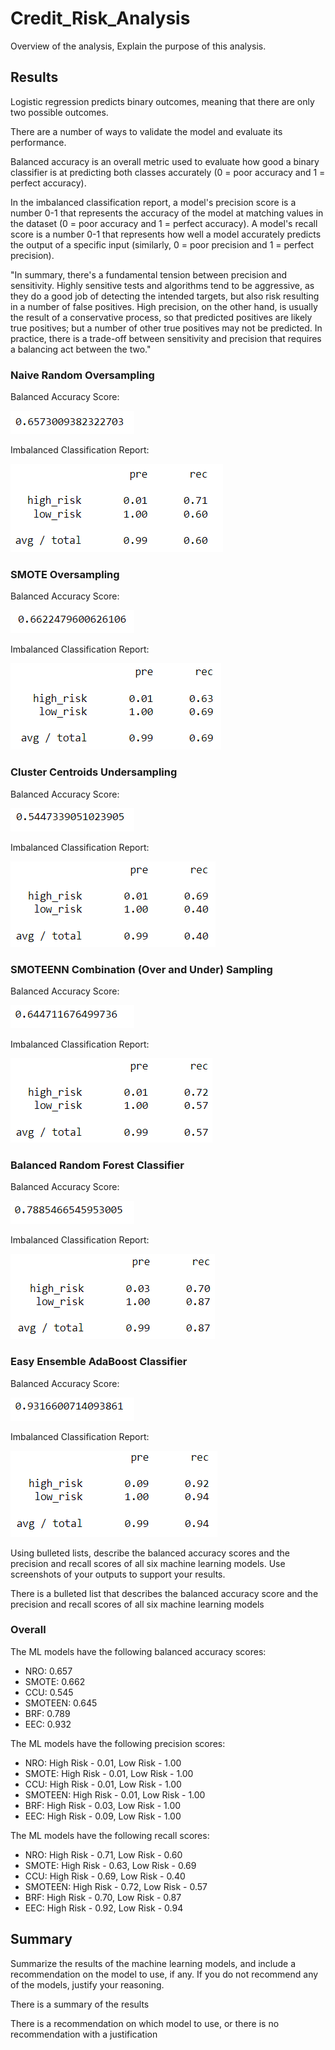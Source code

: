 # Credit_Risk_Analysis

Overview of the analysis, Explain the purpose of this analysis.

## Results

Logistic regression predicts binary outcomes, meaning that there are only two possible outcomes.

There are a number of ways to validate the model and evaluate its performance.

Balanced accuracy is an overall metric used to evaluate how good a binary classifier is at predicting both classes accurately (0 = poor accuracy and 1 = perfect accuracy).

In the imbalanced classification report, a model's precision score is a number 0-1 that represents the accuracy of the model at matching values in the dataset (0 = poor accuracy and 1 = perfect accuracy). A model's recall score is a number 0-1 that represents how well a model accurately predicts the output of a specific input (similarly, 0 = poor precision and 1 = perfect precision).

"In summary, there's a fundamental tension between precision and sensitivity. Highly sensitive tests and algorithms tend to be aggressive, as they do a good job of detecting the intended targets, but also risk resulting in a number of false positives. High precision, on the other hand, is usually the result of a conservative process, so that predicted positives are likely true positives; but a number of other true positives may not be predicted. In practice, there is a trade-off between sensitivity and precision that requires a balancing act between the two."


### Naive Random Oversampling

Balanced Accuracy Score: 

![NRO balanced accuracy](https://github.com/cewarkentin/Credit_Risk_Analysis/blob/main/Images/NRO%20balanced%20accuracy.png)

Imbalanced Classification Report: 

![NRO precision recall](https://github.com/cewarkentin/Credit_Risk_Analysis/blob/main/Images/NRO%20precision%20recall.png)

### SMOTE Oversampling

Balanced Accuracy Score: 

![SMOTE balanced accuracy](https://github.com/cewarkentin/Credit_Risk_Analysis/blob/main/Images/SMOTE%20balanced%20accuracy.png)

Imbalanced Classification Report: 

![SMOTE precision recall](https://github.com/cewarkentin/Credit_Risk_Analysis/blob/main/Images/SMOTE%20precision%20recall.png)

### Cluster Centroids Undersampling

Balanced Accuracy Score: 

![CCU balanced accuracy](https://github.com/cewarkentin/Credit_Risk_Analysis/blob/main/Images/CCU%20balanced%20accuracy.png)

Imbalanced Classification Report: 

![CCU precision recall](https://github.com/cewarkentin/Credit_Risk_Analysis/blob/main/Images/CCU%20precision%20recall.png)

### SMOTEENN Combination (Over and Under) Sampling

Balanced Accuracy Score: 

![SMOTEEN balanced accuracy](https://github.com/cewarkentin/Credit_Risk_Analysis/blob/main/Images/SMOTEEN%20balanced%20accuracy.png)

Imbalanced Classification Report: 

![SMOTEEN precision recall](https://github.com/cewarkentin/Credit_Risk_Analysis/blob/main/Images/SMOTEEN%20precision%20recall.png)

### Balanced Random Forest Classifier

Balanced Accuracy Score: 

![brf balanced accuracy](https://github.com/cewarkentin/Credit_Risk_Analysis/blob/main/Images/brf%20balanced%20accuracy.png)

Imbalanced Classification Report: 

![BRF precision recall](https://github.com/cewarkentin/Credit_Risk_Analysis/blob/main/Images/BRF%20precision%20recall.png)

### Easy Ensemble AdaBoost Classifier

Balanced Accuracy Score: 

![EEC balanced accuracy](https://github.com/cewarkentin/Credit_Risk_Analysis/blob/main/Images/EEC%20balanced%20accuracy.png)

Imbalanced Classification Report: 

![EEC precision recall](https://github.com/cewarkentin/Credit_Risk_Analysis/blob/main/Images/EEC%20precision%20recall.png)

Using bulleted lists, describe the balanced accuracy scores and the precision and recall scores of all six machine learning models. Use screenshots of your outputs to support your results.

There is a bulleted list that describes the balanced accuracy score and the precision and recall scores of all six machine learning models

### Overall

The ML models have the following balanced accuracy scores:

- NRO: 0.657
- SMOTE: 0.662
- CCU: 0.545
- SMOTEEN: 0.645
- BRF: 0.789
- EEC: 0.932

The ML models have the following precision scores:

- NRO: High Risk - 0.01, Low Risk - 1.00
- SMOTE: High Risk - 0.01, Low Risk - 1.00
- CCU: High Risk - 0.01, Low Risk - 1.00
- SMOTEEN: High Risk - 0.01, Low Risk - 1.00
- BRF: High Risk - 0.03, Low Risk - 1.00
- EEC: High Risk - 0.09, Low Risk - 1.00

The ML models have the following recall scores:

- NRO: High Risk - 0.71, Low Risk - 0.60
- SMOTE: High Risk - 0.63, Low Risk - 0.69
- CCU: High Risk - 0.69, Low Risk - 0.40
- SMOTEEN: High Risk - 0.72, Low Risk - 0.57
- BRF: High Risk - 0.70, Low Risk - 0.87
- EEC: High Risk - 0.92, Low Risk - 0.94

## Summary

Summarize the results of the machine learning models, and include a recommendation on the model to use, if any. If you do not recommend any of the models, justify your reasoning.

There is a summary of the results

There is a recommendation on which model to use, or there is no recommendation with a justification
